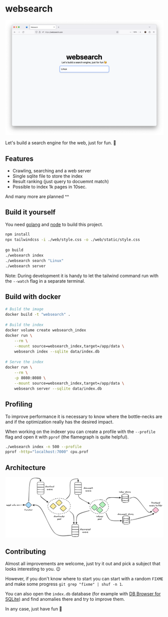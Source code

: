 # websearch

![Screenshot](screenshot.png)

Let's build a search engine for the web, just for fun. 🥳

## Features

- Crawling, searching and a web server
- Single sqlite file to store the index
- Result ranking (just query to docuemnt match)
- Possible to index 1k pages in 10sec.

And many more are planned ^^

## Build it yourself

You need [golang](https://go.dev/) and [node](https://nodejs.org/en) to build 
this project.

```bash
npm install
npx tailwindcss -i ./web/style.css -o ./web/static/style.css

go build
./websearch index
./websearch search "Linux"
./websearch server
```

Note: During development it is handy to let the tailwind command run with the
`--watch` flag in a separate terminal.

## Build with docker

```bash
# Build the image
docker build -t "websearch" .

# Build the index
docker volume create websearch_index
docker run \
    --rm \
    --mount source=websearch_index,target=/app/data \
    websearch index --sqlite data/index.db

# Serve the index 
docker run \
    --rm \
    -p 8080:8080 \
    --mount source=websearch_index,target=/app/data \
    websearch server --sqlite data/index.db
```

## Profiling

To improve performance it is necessary to know where the bottle-necks are and 
if the optimization really has the desired impact.

When working on the indexer you can create a profile with the `--profile` flag
and open it with `pprof` (the flamegraph is quite helpful).

```bash
./websearch index -n 500 --profile
pprof -http="localhost:7000" cpu.prof
```

## Architecture

![Architecture](architecture.png)


## Contributing 

Almost all improvements are welcome, just try it out and pick a subject that 
looks interesting to you. 😉

However, if you don't know where to start you can start with a random `FIXME`
and make some progress `git grep "fixme" | shuf -n 1`.

You can also open the `index.db` database (for example with 
[DB Browser for SQLite](https://sqlitebrowser.org/)) and find anomalies there 
and try to improve them.

In any case, just have fun 🥳